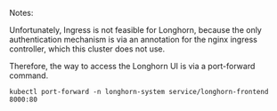 Notes:

Unfortunately, Ingress is not feasible for Longhorn, because the only authentication mechanism is via an
annotation for the nginx ingress controller, which this cluster does not use.

Therefore, the way to access the Longhorn UI is via a port-forward command.

```shell
kubectl port-forward -n longhorn-system service/longhorn-frontend 8000:80
```